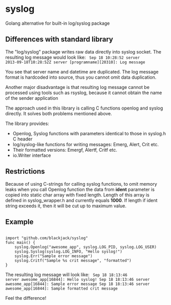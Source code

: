syslog
======

Golang alternative for built-in log/syslog package

Differences with standard library
--------

The "log/syslog" package writes raw data directly into syslog socket.
The resulting log message would look like: 
<code>
Sep 18 10:28:52 server 2013-09-18T10:28:52Z server [programname][20310]: Log message 
</code>

You see that server name and datetime are duplicated. The log message format is hardcoded into source, 
thus you cannot omit data duplication. 

Another major disadvantage is that resulting log message cannot be processed using tools such as rsyslog, 
because it cannot obtain the name of the sender application

The approach used in this library is calling C functions openlog and syslog directly.
It solves both problems mentioned above.

The library provides:
* Openlog, Syslog functions with parameters identical to those in syslog.h C header
* log/syslog-like functions for writing messages: Emerg, Alert, Crit etc.
* Their formatted versions: Emergf, Alertf, Critf etc.
* io.Writer interface


Restrictions
--------

Because of using C-strings for calling syslog functions, to omit memory leaks 
when you call Openlog function the data from **ident** parameter is copied into 
static char array with fixed length. Length of this array is defined in syslog_wrapper.h
and currently equals **1000**. If length if ident string exceeds it, then 
it will be cut up to maximum value.

Example
--------

<code>
import "github.com/blackjack/syslog"
func main() {
    syslog.Openlog("awesome_app", syslog.LOG_PID, syslog.LOG_USER)
    syslog.Syslog(syslog.LOG_INFO, "Hello syslog!")
    syslog.Err("Sample error message")
    syslog.Critf("Sample %s crit message", "formatted")
}
</code>

The resulting log message will look like: 
<code>
Sep 18 18:13:46 server awesome_app[16844]: Hello syslog!
Sep 18 18:13:46 server awesome_app[16844]: Sample error message
Sep 18 18:13:46 server awesome_app[16844]: Sample formatted crit message
</code>

Feel the difference!
